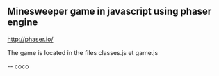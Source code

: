 Minesweeper game in javascript using phaser engine
----------------------

http://phaser.io/


The game is located in  the files classes.js et game.js

-- 
coco
